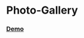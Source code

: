 # Photo-Gallery

<h3><a href="https://codepen.io/kundankumarmourya/pen/pqwGzo" target="_blank"> Demo </a></h3>  
 
